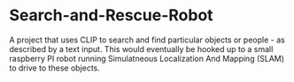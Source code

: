 # Search-and-Rescue-Robot

A project that uses CLIP to search and find particular objects or people - as described by a text input.
This would eventually be hooked up to a small raspberry PI robot running Simulatneous Localization And Mapping (SLAM) to drive to these objects.
